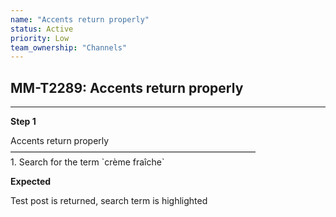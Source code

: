 ```yaml
---
name: "Accents return properly"
status: Active
priority: Low
team_ownership: "Channels"
---
```


## MM-T2289: Accents return properly

---

**Step 1**

Accents return properly\
————————————————————————————\
1\. Search for the term \`crème fraîche\`

**Expected**

Test post is returned, search term is highlighted
